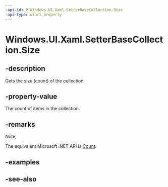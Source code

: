 ```yaml
---
-api-id: P:Windows.UI.Xaml.SetterBaseCollection.Size
-api-type: winrt property
---
```


<!-- Property syntax
public uint Size { get; }
-->

# Windows.UI.Xaml.SetterBaseCollection.Size

## -description
Gets the size (count) of the collection.



## -property-value
The count of items in the collection.

## -remarks
> [!NOTE]
> The equivalent Microsoft .NET API is [Count](/dotnet/api/system.collections.objectmodel.collection-1.count).

## -examples

## -see-also
